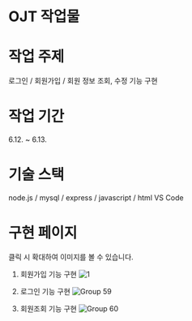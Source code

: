 # OJT 작업물

# 작업 주제
로그인 / 회원가입 / 회원 정보 조회, 수정 기능 구현

# 작업 기간

6.12. ~ 6.13.

# 기술 스택

node.js / mysql / express / javascript / html
VS Code

# 구현 페이지

클릭 시 확대하여 이미지를 볼 수 있습니다. 

1. 회원가입 기능 구현
![1](https://github.com/sol-ee/SignupProject/assets/159120751/060645ce-cf63-4762-8283-10e687a015de)

2. 로그인 기능 구현
![Group 59](https://github.com/sol-ee/SignupProject/assets/159120751/4500ae54-053b-4f29-a3ee-6361489dbb6c)

3. 회원조회 기능 구현
![Group 60](https://github.com/sol-ee/SignupProject/assets/159120751/2f814c49-7ca9-4ac5-aeba-45eefcdd3534)
